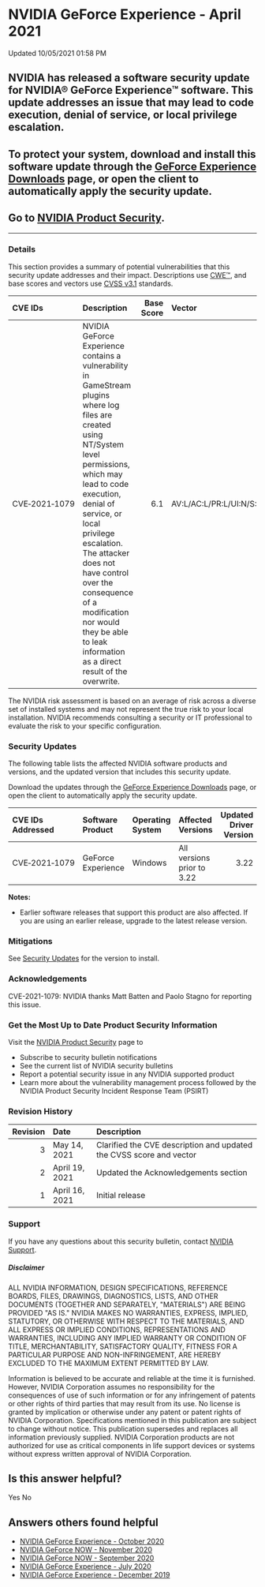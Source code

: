 

 NVIDIA GeForce Experience - April 2021
=========================================================




 Updated 10/05/2021 01:58 PM



NVIDIA has released a software security update for NVIDIA® GeForce Experience™ software. This update addresses an issue that may lead to code execution, denial of service, or local privilege escalation.
----------------------------------------------------------------------------------------------------------------------------------------------------------------------------------------------------------


To protect your system, download and install this software update through the [GeForce Experience Downloads](https://www.geforce.com/geforce-experience/download) page, or open the client to automatically apply the security update.
--------------------------------------------------------------------------------------------------------------------------------------------------------------------------------------------------------------------------------------


Go to [NVIDIA Product Security](https://www.nvidia.com/security/).
------------------------------------------------------------------

 



---




### Details


This section provides a summary of potential vulnerabilities that this security update addresses and their impact. Descriptions use [CWE™](https://cwe.mitre.org/), and base scores and vectors use [CVSS v3.1](https://www.first.org/cvss/specification-document) standards.


| CVE IDs | Description | Base Score | Vector |
|:--------------|:--------------------------------------------------------------------------------------------------------------------------------------------------------------------------------------------------------------------------------------------------------------------------------------------------------------------------------------------------------------------------------------|-------------:|:------------------------------------|
| CVE‑2021‑1079 | NVIDIA GeForce Experience contains a vulnerability in GameStream plugins where log files are created using NT/System level permissions, which may lead to code execution, denial of service, or local privilege escalation. The attacker does not have control over the consequence of a modification nor would they be able to leak information as a direct result of the overwrite. | 6.1 | AV:L/AC:L/PR:L/UI:N/S:U/C:N/I:L/A:H |
The NVIDIA risk assessment is based on an average of risk across a diverse set of installed systems and may not represent the true risk to your local installation. NVIDIA recommends consulting a security or IT professional to evaluate the risk to your specific configuration.


### Security Updates


The following table lists the affected NVIDIA software products and versions, and the updated version that includes this security update.


Download the updates through the [GeForce Experience Downloads](https://www.geforce.com/geforce-experience/download) page, or open the client to automatically apply the security update.


| CVE IDs Addressed | Software Product | Operating System | Affected Versions | Updated Driver Version |
|:--------------------|:-------------------|:-------------------|:---------------------------|-------------------------:|
| CVE‑2021‑1079 | GeForce Experience | Windows | All versions prior to 3.22 | 3.22 |
**Notes:**


* Earlier software releases that support this product are also affected. If you are using an earlier release, upgrade to the latest release version.


### Mitigations


See [Security Updates](#security-updates) for the version to install.


### Acknowledgements


CVE-2021-1079: NVIDIA thanks Matt Batten and Paolo Stagno for reporting this issue.


### Get the Most Up to Date Product Security Information


Visit the  [NVIDIA Product Security](https://www.nvidia.com/security) page to


* Subscribe to security bulletin notifications
* See the current list of NVIDIA security bulletins
* Report a potential security issue in any NVIDIA supported product
* Learn more about the vulnerability management process followed by the NVIDIA Product Security Incident Response Team (PSIRT)


### Revision History


| Revision | Date | Description |
|-----------:|:---------------|:--------------------------------------------------------------------|
| 3 | May 14, 2021 | Clarified the CVE description and updated the CVSS score and vector |
| 2 | April 19, 2021 | Updated the Acknowledgements section |
| 1 | April 16, 2021 | Initial release |
### Support


If you have any questions about this security bulletin, contact [NVIDIA Support](https://www.nvidia.com/object/support.html).


##### Disclaimer


ALL NVIDIA INFORMATION, DESIGN SPECIFICATIONS, REFERENCE BOARDS, FILES, DRAWINGS, DIAGNOSTICS, LISTS, AND OTHER DOCUMENTS (TOGETHER AND SEPARATELY, "MATERIALS") ARE BEING PROVIDED "AS IS." NVIDIA MAKES NO WARRANTIES, EXPRESS, IMPLIED, STATUTORY, OR OTHERWISE WITH RESPECT TO THE MATERIALS, AND ALL EXPRESS OR IMPLIED CONDITIONS, REPRESENTATIONS AND WARRANTIES, INCLUDING ANY IMPLIED WARRANTY OR CONDITION OF TITLE, MERCHANTABILITY, SATISFACTORY QUALITY, FITNESS FOR A PARTICULAR PURPOSE AND NON-INFRINGEMENT, ARE HEREBY EXCLUDED TO THE MAXIMUM EXTENT PERMITTED BY LAW.


Information is believed to be accurate and reliable at the time it is furnished. However, NVIDIA Corporation assumes no responsibility for the consequences of use of such information or for any infringement of patents or other rights of third parties that may result from its use. No license is granted by implication or otherwise under any patent or patent rights of NVIDIA Corporation. Specifications mentioned in this publication are subject to change without notice. This publication supersedes and replaces all information previously supplied. NVIDIA Corporation products are not authorized for use as critical components in life support devices or systems without express written approval of NVIDIA Corporation.










Is this answer helpful?
-----------------------



Yes
No







Answers others found helpful
----------------------------


* [ NVIDIA GeForce Experience - October 2020](/app/answers/detail/a_id/5076/related/1)
* [ NVIDIA GeForce NOW - November 2020](/app/answers/detail/a_id/5096/related/1)
* [ NVIDIA GeForce NOW - September 2020](/app/answers/detail/a_id/5052/related/1)
* [ NVIDIA GeForce Experience - July 2020](/app/answers/detail/a_id/5038/related/1)
* [ NVIDIA GeForce Experience - December 2019](/app/answers/detail/a_id/4954/related/1)








